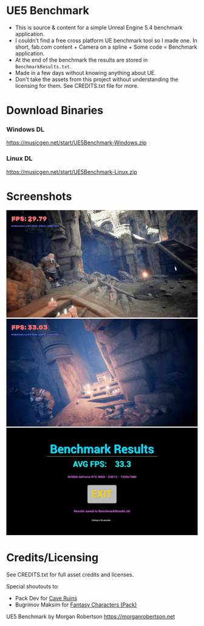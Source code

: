 # UE5 Benchmark

- This is source & content for a simple Unreal Engine 5.4 benchmark application.
- I couldn't find a free cross platform UE benchmark tool so I made one. In short, fab.com content + Camera on a spline + Some code = Benchmark application.
- At the end of the benchmark the results are stored in `BenchmarkResults.txt`.
- Made in a few days without knowing anything about UE.
- Don't take the assets from this project without understanding the licensing for them. See CREDITS.txt file for more. 

# Download Binaries

### Windows DL
https://musicgen.net/start/UE5Benchmark-Windows.zip

### Linux DL
https://musicgen.net/start/UE5Benchmark-Linux.zip

# Screenshots

![Alt text](/Screenshots/screen1.png?raw=true "Screenshot 1")
![Alt text](/Screenshots/screen4.png?raw=true "Screenshot 2")
![Alt text](/Screenshots/screen3.png?raw=true "Screenshot 3")

# Credits/Licensing

See CREDITS.txt for full asset credits and licenses.

Special shoutouts to:
- Pack Dev for [Cave Ruins](https://www.fab.com/listings/c437d905-5078-4e59-88ed-d585ef20050b)
- Bugrimov Maksim for [Fantasy Characters (Pack)](https://www.fab.com/listings/f5816915-86d9-4bef-b8f3-921408ae240b)

UE5 Benchmark by Morgan Robertson
https://morganrobertson.net